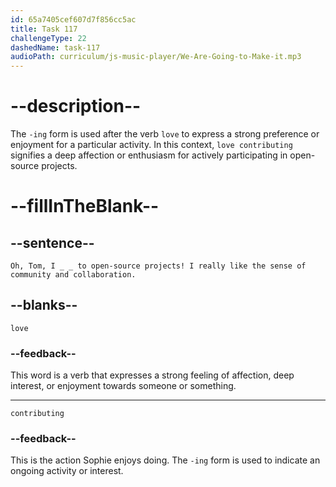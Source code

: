 ```yaml
---
id: 65a7405cef607d7f856cc5ac
title: Task 117
challengeType: 22
dashedName: task-117
audioPath: curriculum/js-music-player/We-Are-Going-to-Make-it.mp3
---
```


<!--
AUDIO REFERENCE:
Sophie: Oh, Tom, I love contributing to open-source projects!
-->

# --description--

The `-ing` form is used after the verb `love` to express a strong preference or enjoyment for a particular activity. In this context, `love contributing` signifies a deep affection or enthusiasm for actively participating in open-source projects.

# --fillInTheBlank--

## --sentence--

`Oh, Tom, I _ _ to open-source projects! I really like the sense of community and collaboration.`

## --blanks--

`love`

### --feedback--

This word is a verb that expresses a strong feeling of affection, deep interest, or enjoyment towards someone or something. 

---

`contributing`

### --feedback--

This is the action Sophie enjoys doing. The `-ing` form is used to indicate an ongoing activity or interest.
